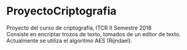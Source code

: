 # ProyectoCriptografia
Proyecto del curso de criptografía, ITCR II Semestre 2018
<br/> Consiste en encriptar trozos de texto, tomados de un editor de texto. Actualmente se utiliza el algoritmo AES (Rijndael).
